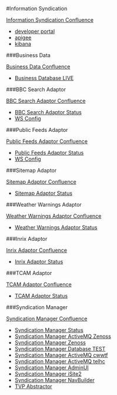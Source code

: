 #Information Syndication

[Information Syndication Confluence](https://confluence.dev.bbc.co.uk/display/synteam/Home)

- [developer portal](https://developer.bbc.co.uk/)
- [apigee](https://enterprise.apigee.com/platform/#/bbc/)
- [kibana](https://pyxis.cloud.bbc.co.uk/_plugin/kibana/index.html#/dashboard/file/default.json)

###Business Data

[Business Data Confluence](https://confluence.dev.bbc.co.uk/display/bds/Business+Data+System)

- [Business Database LIVE](https://api.business-data.cloud.bbc.co.uk:1443/phpMyAdmin/)

###BBC Search Adaptor

[BBC Search Adaptor Confluence](https://confluence.dev.bbc.co.uk/display/newsings/BBC+Search+Adaptor)

- [BBC Search Adaptor Status](https://bbc-search-adaptor.cloud.bbc.co.uk/status/readable)
- [WS Config](https://production.test.bbc.co.uk/isite2/p/wsconfigs)

###Public Feeds Adaptor

[Public Feeds Adaptor Confluence](https://confluence.dev.bbc.co.uk/display/newsings/Public+Feeds+Adaptor)

- [Public Feeds Adaptor Status](https://public-feeds-adaptor.cloud.bbc.co.uk/status/readable)
- [WS Config](https://production.test.bbc.co.uk/isite2/p/wsconfigs)

###Sitemap Adaptor

[Sitemap Adaptor Confluence](https://confluence.dev.bbc.co.uk/display/newsings/Sitemap+Adaptor)

- [Sitemap Adaptor Status](https://sitemap-adaptor.cloud.bbc.co.uk/status/readable)

###Weather Warnings Adaptor

[Weather Warnings Adaptor Confluence](https://confluence.dev.bbc.co.uk/display/newsings/Weather+Warnings+Adaptor)

- [Weather Warnings Adaptor Status](https://weather-warnings-adaptor.cloud.bbc.co.uk/status/readable)

###Inrix Adaptor

[Inrix Adaptor Confluence](https://confluence.dev.bbc.co.uk/display/TravelIngs/Inrix+Adaptor)

- [Inrix Adaptor Status](inrix-adaptor.cloud.bbc.co.uk/status/readable)

###TCAM Adaptor

[TCAM Adaptor Confluence](https://confluence.dev.bbc.co.uk/display/TravelIngs/TCam+Adaptor)

- [TCAM Adaptor Status](https://tcam-adaptor.cloud.bbc.co.uk/status/readable)

###Syndication Manager

[Syndication Manager Confluence](https://confluence.dev.bbc.co.uk/display/RBSM/Syndication+Manager)

- [Syndication Manager Status](https://api.live.bbc.co.uk/smservice/servicestatus)
- [Syndication Manager ActiveMQ Zenoss](https://zenoss.forge.bbc.co.uk/zport/dmd/reports?platform=%27Forge%27&bbcApp=%27/BBCApplication/Live/bbc-activemq-syndmgr%27&report=%27smservice%27#reporttree:.zport.dmd.Reports.BBCDynamicReport.KPIReports)
- [Syndication Manager Zenoss](https://zenoss.forge.bbc.co.uk/zport/dmd/reports?platform=%27Forge%27&bbcApp=%27/BBCApplication/Live/smservice%27&report=%27smservice%27#reporttree:.zport.dmd.Reports.BBCDynamicReport.KPIReports)
- [Syndication Manager Database TEST](https://admin.test.bbc.co.uk/phpMyAdmin/)
- [Syndication Manager ActiveMQ cwwtf](https://admin.live.cwwtf.bbc.co.uk/smservice/queue/queues.jsp)
- [Syndication Manager ActiveMQ telhc](https://admin.live.telhc.bbc.co.uk/smservice/queue/queues.jsp)
- [Syndication Manager AdminUI](https://production.live.bbc.co.uk/syndicationmanager)
- [Syndication Manager iSite2](https://production.bbc.co.uk/isite2/p/syndicationmanager)
- [Syndication Manager NavBuilder](https://production.live.bbc.co.uk/navbuilder/index)
- [TVP Abstractor](https://api.live.bbc.co.uk/rbtext/abstractor-input/status/mappings)
